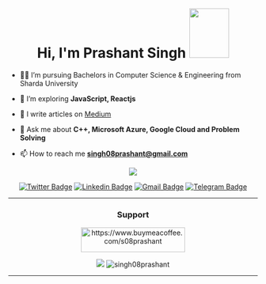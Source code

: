 <h1 align="center">Hi, I'm Prashant Singh
<img src = "https://octodex.github.com/images/spidertocat.png" width ="80px" height="100px"> </h1>

- 👨‍💻 I’m pursuing Bachelors in Computer Science & Engineering from Sharda University

- 🌱 I’m exploring **JavaScript, Reactjs**

- 📝 I write articles on [Medium](https://medium.com/@singh08prashant)

- 💬 Ask me about **C++, Microsoft Azure, Google Cloud and Problem Solving**

- 📫 How to reach me **singh08prashant@gmail.com**

<div align ="center">

<img src="https://github-profile-trophy.vercel.app/?username=singh08prashant&row=1&no-frame=true" > 
 
</div>

<div align ="center">

[![Twitter Badge](https://img.shields.io/badge/-@s08prashant-00acee?style=flat&logo=Twitter&logoColor=white)](https://twitter.com/intent/follow?screen_name=s08prashant "Follow on Twitter")
[![Linkedin Badge](https://img.shields.io/badge/-Prashant%20Singh-0072b1?style=flat&logo=Linkedin&logoColor=white)](https://www.linkedin.com/in/prashant-singh-08/ "Connect on LinkedIn")
[![Gmail Badge](https://img.shields.io/badge/-singh08prashant@gmail.com-c14438?style=flat&logo=Gmail&logoColor=white)](mailto:singh08prashant@gmail.com "Connect via Email")
[![Telegram Badge](https://img.shields.io/badge/-@s08prashant-0088CC?style=flat&logo=Telegram&logoColor=white)](https://t.me/s08prashant "Contact on Telegram")

</div>

---

<div align="center">
<h3>Support</h3>
<p><a href="https://www.buymeacoffee.com/s08prashant"> <img align="center" src="https://cdn.buymeacoffee.com/buttons/v2/default-orange.png" height="50" width="210" alt="https://www.buymeacoffee.com/s08prashant" /></a></p>
<img src="https://img.shields.io/badge/dynamic/json?color=brightgreen&label=followers&query=followers&url=https%3A%2F%2Fapi.github.com%2Fusers%2Fsingh08prashant" />
<img src="https://komarev.com/ghpvc/?username=singh08prashant" alt="singh08prashant" />

<div>

---
